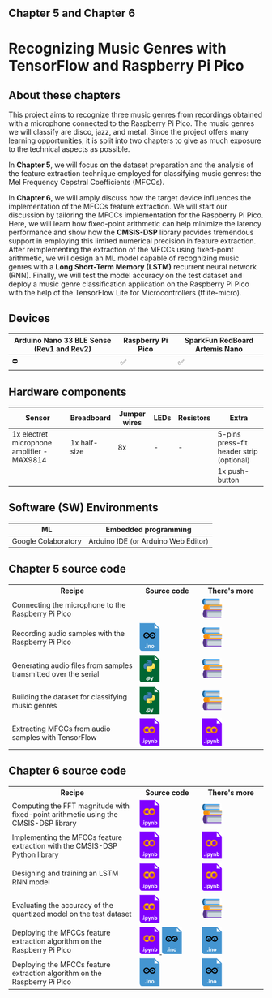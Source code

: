 <h2>Chapter 5 and Chapter 6</h2>
<h1><b>Recognizing Music Genres with TensorFlow and Raspberry Pi Pico</b></h1>

<h2> About these chapters </h2>

This project aims to recognize three music genres from recordings obtained with a microphone connected to the Raspberry Pi Pico. The music genres we will classify are disco, jazz, and metal. Since the project offers many learning opportunities, it is split into two chapters to give as much exposure to the technical aspects as possible.

In <b>Chapter 5</b>, we will focus on the dataset preparation and the analysis of the feature extraction technique employed for classifying music genres: the Mel Frequency Cepstral Coefficients (MFCCs).

In <b>Chapter 6</b>, we will amply discuss how the target device influences the implementation of the MFCCs feature extraction.
We will start our discussion by tailoring the MFCCs implementation for the Raspberry Pi Pico. Here, we will learn how fixed-point arithmetic can help minimize the latency performance and show how the <b>CMSIS-DSP</b> library provides tremendous support in employing this limited numerical precision in feature extraction.
After reimplementing the extraction of the MFCCs using fixed-point arithmetic, we will design an ML model capable of recognizing music genres with a <b>Long Short-Term Memory (LSTM)</b> recurrent neural network (RNN).
Finally, we will test the model accuracy on the test dataset and deploy a music genre classification application on the Raspberry Pi Pico with the help of the TensorFlow Lite for Microcontrollers (tflite-micro).

<h2> Devices </h2>

| Arduino Nano 33 BLE Sense (Rev1 and Rev2) | Raspberry Pi Pico | SparkFun RedBoard Artemis Nano |
| ----------- | ---------------------------------------------------------------- | -- |
| ⛔ | ✅ | ✅ |

<h2> Hardware components </h2>

| Sensor  | Breadboard | Jumper wires | LEDs | Resistors | Extra |
| --------| -----------| ------------ | ---- | --------- | ----- |
| 1x electret microphone amplifier - MAX9814 | 1x half-size | 8x | - | - | 5-pins press-fit header strip (optional) |
|  | | | | | 1x push-button |

<h2> Software (SW) Environments </h2>

| ML | Embedded programming |
| --------| -------------------- |
| Google Colaboratory | Arduino IDE (or Arduino Web Editor) |

<h2> Chapter 5 source code </h2>

<table class="fixed">
    <col width=50%/>
<tr>
    <th>Recipe</th>
    <th>Source code</th>
    <th>There's more</th>
</tr>
<tr style="height:50px">
    <td>Connecting the microphone to the Raspberry Pi Pico</td>
    <td>
    </td>
    <td>
        <img title="More in the book!" src="../Imgs/books_icon.svg" width="40">
    </td>
</tr>
<tr style="height:50px">
    <td>Recording audio samples with the Raspberry Pi Pico</td>
    <td>
        <a href="https://github.com/PacktPublishing/TinyML-Cookbook_2E/blob/main/Chapter05_06/ArduinoSketches/02_mic_capture.ino">
        <img title="Sketch for Raspberry Pi Pico" src="../Imgs/arduino_sketch_icon.png" width="40">
        </a>
    </td>
    <td>
        <img title="More in the book!" src="../Imgs/books_icon.svg" width="40">
    </td>
</tr>
<tr style="height:50px">
    <td>Generating audio files from samples transmitted over the serial</td>
    <td>
        <a href="https://github.com/PacktPublishing/TinyML-Cookbook_2E/blob/main/Chapter05_06/PythonScripts/03_parse_audio_samples.py">
        <img title="Python script" src="../Imgs/python_icon.png" width="40">
        </a>
    </td>
    <td>
        <img title="More in the book!" src="../Imgs/books_icon.svg" width="40">
    </td>
</tr>
<tr style="height:50px">
    <td>Building the dataset for classifying music genres </td>
    <td>
        <a href="https://github.com/PacktPublishing/TinyML-Cookbook_2E/blob/main/Chapter05_06/PythonScripts/04_build_dataset.py">
        <img title="Python script" src="../Imgs/python_icon.png" width="40">
        </a>
    </td>
    <td>
        <img title="More in the book!" src="../Imgs/books_icon.svg" width="40">
    </td>
</tr>
<tr style="height:50px">
    <td>Extracting MFCCs from audio samples with TensorFlow</td>
    <td>
        <a href="https://github.com/PacktPublishing/TinyML-Cookbook_2E/blob/main/Chapter05_06/ColabNotebooks/prepare_model.ipynb">
        <img title="Colab notebook" src="../Imgs/colab_icon.png" width="40">
        </a>
    </td>
    <td>
        <a href="https://github.com/PacktPublishing/TinyML-Cookbook_2E/blob/main/Chapter05_06/ColabNotebooks/prepare_model.ipynb">
        <img title="Colab notebook" src="../Imgs/colab_icon.png" width="40">
        </a>
    </td>
</tr>
</table>

<h2> Chapter 6 source code </h2>

<table class="fixed">
    <col width=50%/>
<tr>
    <th>Recipe</th>
    <th>Source code</th>
    <th>There's more</th>
</tr>
<tr style="height:50px">
    <td>Computing the FFT magnitude with fixed-point arithmetic using the CMSIS-DSP library</td>
    <td>
        <a href="https://github.com/PacktPublishing/TinyML-Cookbook_2E/blob/main/Chapter05_06/ColabNotebooks/prepare_model.ipynb">
        <img title="Colab notebook" src="../Imgs/colab_icon.png" width="40">
        </a>
    </td>
    <td>
        <img title="More in the book!" src="../Imgs/books_icon.svg" width="40">
    </td>
</tr>
<tr style="height:50px">
    <td>Implementing the MFCCs feature extraction with the CMSIS-DSP Python library</td>
    <td>
        <a href="https://github.com/PacktPublishing/TinyML-Cookbook_2E/blob/main/Chapter05_06/ColabNotebooks/prepare_model.ipynb">
        <img title="Colab notebook" src="../Imgs/colab_icon.png" width="40">
        </a>
    </td>
    <td>
        <a href="https://github.com/PacktPublishing/TinyML-Cookbook_2E/blob/main/Chapter05_06/ColabNotebooks/prepare_model.ipynb">
        <img title="Colab notebook" src="../Imgs/colab_icon.png" width="40">
        </a>
    </td>
</tr>
<tr style="height:50px">
    <td>Designing and training an LSTM RNN model</td>
    <td>
        <a href="https://github.com/PacktPublishing/TinyML-Cookbook_2E/blob/main/Chapter05_06/ColabNotebooks/prepare_model.ipynb">
        <img title="Colab notebook" src="../Imgs/colab_icon.png" width="40">
        </a>
    </td>
    <td>
        <a href="https://github.com/PacktPublishing/TinyML-Cookbook_2E/blob/main/Chapter05_06/ColabNotebooks/prepare_model.ipynb">
        <img title="Colab notebook" src="../Imgs/colab_icon.png" width="40">
        </a>
    </td>
</tr>
<tr style="height:50px">
    <td>Evaluating the accuracy of the quantized model on the test dataset</td>
    <td>
        <a href="https://github.com/PacktPublishing/TinyML-Cookbook_2E/blob/main/Chapter05_06/ColabNotebooks/prepare_model.ipynb">
        <img title="Colab notebook" src="../Imgs/colab_icon.png" width="40">
        </a>
    </td>
    <td>
        <img title="More in the book!" src="../Imgs/books_icon.svg" width="40">
    </td>
</tr>
<tr style="height:50px">
    <td>Deploying the MFCCs feature extraction algorithm on the Raspberry Pi Pico</td>
    <td>
        <a href="https://github.com/PacktPublishing/TinyML-Cookbook_2E/blob/main/Chapter05_06/ColabNotebooks/prepare_model.ipynb">
        <img title="Colab notebook" src="../Imgs/colab_icon.png" width="40">
        </a>
        <a href="https://github.com/PacktPublishing/TinyML-Cookbook_2E/blob/main/Chapter05_06/ArduinoSketches/10_mfccs.ino">
        <img title="Sketch for Raspberry Pi Pico" src="../Imgs/arduino_sketch_icon.png" width="40">
        </a>
    </td>
    <td>
        <a href="https://github.com/PacktPublishing/TinyML-Cookbook_2E/blob/main/Chapter05_06/ArduinoSketches/More/10_mfccs_sparkfun_artemis_nano.ino">
        <img title="Sketch for SparkFun RedBoard Artemis Nano" src="../Imgs/arduino_sketch_icon.png" width="40">
        </a>
    </td>
</tr>
<tr style="height:50px">
    <td>Deploying the MFCCs feature extraction algorithm on the Raspberry Pi Pico</td>
    <td>
        <a href="https://github.com/PacktPublishing/TinyML-Cookbook_2E/blob/main/Chapter05_06/ArduinoSketches/11_music_genre_classification.ino">
        <img title="Sketch for Raspberry Pi Pico" src="../Imgs/arduino_sketch_icon.png" width="40">
        </a>
    </td>
    <td>
        <a href="https://github.com/PacktPublishing/TinyML-Cookbook_2E/blob/main/Chapter05_06/ArduinoSketches/More/11_music_genre_classification_sparkfun_artemis_nano.ino">
        <img title="Sketch for SparkFun RedBoard Artemis Nano" src="../Imgs/arduino_sketch_icon.png" width="40">
        </a>
    </td>
</tr>
</table>